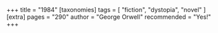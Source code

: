 +++
title = "1984"
[taxonomies]
tags = [ "fiction", "dystopia", "novel" ]
[extra]
pages = "290"
author = "George Orwell"
recommended = "Yes!"
+++

